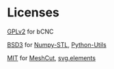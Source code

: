 # Licenses
[GPLv2](LICENSE.md) for bCNC

[BSD3](LICENSE.BSD3) for [Numpy-STL](https://github.com/WoLpH/numpy-stl), [Python-Utils](https://github.com/WoLpH/python-utils)

[MIT](LICENSE.MIT) for [MeshCut](https://github.com/julienr/meshcut), [svg.elements](https://github.com/meerk40t/svg.elements)
<!-- [svg.path](https://github.com/regebro/svg.path) -->
